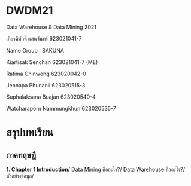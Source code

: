 # DWDM21
Data Warehouse &amp; Data Mining 2021

เกียรติศักดิ์ แสนจันทร์ 623021041-7

Name Group : SAKUNA

Kiartisak Senchan 623021041-7 (ME)

Ratima Chinwong 623020042-0

Jennapa Phunanil 623020515-3

Suphalaksana Buajan 623020540-4

Watcharaporn Nammungkhun 623020535-7

# สรุปบทเรียน 

## ภาคทฤษฎี    
**1. Chapter 1 Introduction**/
Data Mining คืออะไร?/
Data Warehouse คืออะไร?/
ตัวอย่างข้อมูล/
